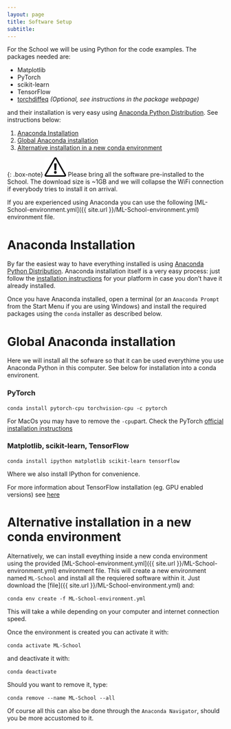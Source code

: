 ```yaml
---
layout: page
title: Software Setup
subtitle: 
---
```


For the School we will be using Python for the code examples. The packages needed are:

* Matplotlib
* PyTorch
* scikit-learn
* TensorFlow
* [torchdiffeq](https://github.com/rtqichen/torchdiffeq) *(Optional, see instructions in the package webpage)*

and their installation is very easy using [Anaconda Python Distribution](https://www.anaconda.com/distribution/). See instructions below:

1. [Anaconda Installation](#anaconda-installation)
2. [Global Anaconda installation](#global-anaconda-installation)
3. [Alternative installation in a new conda environment](#alternative-installation-in-a-new-conda-environment)

{: .box-note}
![Work in progress](img/warn.png) Please bring all the software pre-installed to the School. The download size is ~1GB and we will collapse the WiFi connection if everybody tries to install it on arrival.

If you are experienced using Anaconda you can use the following [ML-School-environment.yml]({{ site.url }}/ML-School-environment.yml) environment file.


# Anaconda Installation

By far the easiest way to have everything installed is using [Anaconda Python Distribution](https://www.anaconda.com/distribution/). Anaconda installation itself is a very easy process: just follow the [installation instructions](https://docs.anaconda.com/anaconda/install/) for your platform in case you don't have it already installed.

Once you have Anaconda installed, open a terminal (or an `Anaconda Prompt` from the Start Menu if you are using Windows) and install the required packages using the `conda` installer as described below.


# Global Anaconda installation

Here we will install all the sofware so that it can be used everythime you use Anaconda Python in this computer. See below for installation into a conda environent.


### PyTorch

    conda install pytorch-cpu torchvision-cpu -c pytorch

For MacOs you may have to remove the `-cpu`part. Check the PyTorch [official installation instructions](https://pytorch.org/get-started/locally/)


### Matplotlib, scikit-learn, TensorFlow

    conda install ipython matplotlib scikit-learn tensorflow

Where we also install IPython for convenience.

For more information about TensorFlow installation (eg. GPU enabled versions) see [here](https://docs.anaconda.com/anaconda/user-guide/tasks/tensorflow/)


# Alternative installation in a new conda environment

Alternatively, we can install eveything inside a new conda environment using the provided [ML-School-environment.yml]({{ site.url }}/ML-School-environment.yml) environment file. This will create a new environment named `ML-School` and install all the requiered software within it. Just download the [file]({{ site.url }}/ML-School-environment.yml) and:

    conda env create -f ML-School-environment.yml 

This will take a while depending on your computer and internet connection speed.

Once the environment is created you can activate it with:

    conda activate ML-School

and deactivate it with:

    conda deactivate

Should you want to remove it, type:

    conda remove --name ML-School --all


Of course all this can also be done through the `Anaconda Navigator`, should you be more accustomed to it.


